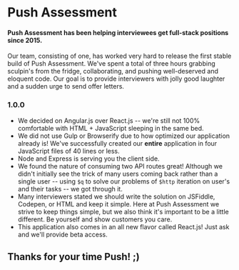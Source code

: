 # Push Assessment

#### Push Assessment has been helping interviewees get full-stack positions since 2015.

Our team, consisting of one, has worked very hard to release the first stable build of Push Assessment. We've spent a total of three hours grabbing sculpin's from the fridge, collaborating, and pushing well-deserved and eloquent code. Our goal is to provide interviewers with jolly good laughter and a sudden urge to send offer letters.


### 1.0.0
* We decided on Angular.js over React.js -- we're still not 100% comfortable with HTML + JavaScript sleeping in the same bed.
* We did not use Gulp or Browserify due to how optimized our application already is! We've successfully created our **entire** application in four JavaScript files of 40 lines or less.
* Node and Express is serving you the client side.
* We found the nature of consuming two API routes great! Although we didn't initially see the trick of many users coming back rather than a single user -- using `$q` to solve our problems of `$http` iteration on user's and their tasks -- we got through it.
* Many interviewers stated we should write the solution on JSFiddle, Codepen, or HTML and keep it simple. Here at Push Assessment we strive to keep things simple, but we also think it's important to be a little different. Be yourself and show customers you care.
* This application also comes in an all new flavor called React.js! Just ask and we'll provide beta access.

## Thanks for your time Push! ;)
